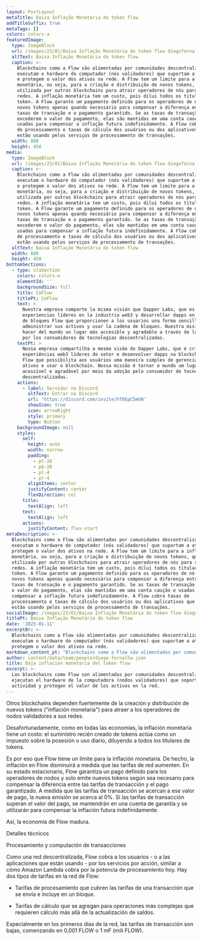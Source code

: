 ```yaml
---
layout: PostLayout
metaTitle: Baixa Inflação Monetária do token flow
addTitleSuffix: true
metaTags: []
colors: colors-a
featuredImage:
  type: ImageBlock
  url: /images/23/01/Baixa Inflação Monetária do token flow diegofornalha.png
  altText: Baixa Inflação Monetária do token flow
  caption: >-
    Blockchains como a Flow são alimentadas por comunidades descentralizadas que
    executam o hardware do computador (nós validadores) que suportam a atividade
    e protegem o valor dos ativos na rede. A Flow tem um limite para a inflação
    monetária, ou seja, para a criação e distribuição de novos tokens, que é
    utilizada por outras blockchains para atrair operadores de nós para suas
    redes. A inflação monetária tem um custo, pois dilui todos os titulares de
    token. A Flow garante um pagamento definido para os operadores de nó e emite
    novos tokens apenas quando necessário para compensar a diferença entre as
    taxas de transação e o pagamento garantido. Se as taxas de transação
    excederem o valor do pagamento, elas são mantidas em uma conta caução e
    usadas para compensar a inflação futura indefinidamente. A Flow cobra taxas
    de processamento e taxas de cálculo dos usuários ou dos aplicativos que eles
    estão usando pelos serviços de processamento de transações.
  width: 800
  height: 450
media:
  type: ImageBlock
  url: /images/23/01/Baixa Inflação Monetária do token flow diegofornalha.png
  caption: >-
    Blockchains como a Flow são alimentadas por comunidades descentralizadas que
    executam o hardware do computador (nós validadores) que suportam a atividade
    e protegem o valor dos ativos na rede. A Flow tem um limite para a inflação
    monetária, ou seja, para a criação e distribuição de novos tokens, que é
    utilizada por outras blockchains para atrair operadores de nós para suas
    redes. A inflação monetária tem um custo, pois dilui todos os titulares de
    token. A Flow garante um pagamento definido para os operadores de nó e emite
    novos tokens apenas quando necessário para compensar a diferença entre as
    taxas de transação e o pagamento garantido. Se as taxas de transação
    excederem o valor do pagamento, elas são mantidas em uma conta caução e
    usadas para compensar a inflação futura indefinidamente. A Flow cobra taxas
    de processamento e taxas de cálculo dos usuários ou dos aplicativos que eles
    estão usando pelos serviços de processamento de transações.
  altText: Baixa Inflação Monetária do token flow
  width: 800
  height: 450
bottomSections:
  - type: CtaSection
    colors: colors-e
    elementId: ''
    backgroundSize: full
    title: CoFlow
    titlePt: CoFlow
    text: >
      Nuestra empresa comparte la misma visión que Dapper Labs, que es crear
      experiencias líderes en la industria web3 y desarrollar dapps en la cadena
      de bloques Flow que proporcionen a los usuarios una forma sencilla de
      administrar sus activos y usar la cadena de bloques. Nuestra misión es
      hacer del mundo un lugar más accesible y agradable a través de la adopción
      por los consumidores de tecnologías descentralizadas.
    textPt: >
      Nossa empresa compartilha a mesma visão do Dapper Labs, que é criar
      experiências web3 líderes do setor e desenvolver dapps na blockchain da
      Flow que possibilita aos usuários uma maneira simples de gerenciar seus
      ativos e usar o blockchain. Nossa missão é tornar o mundo um lugar mais
      acessível e agradável por meio da adoção pelo consumidor de tecnologias
      descentralizadas.
    actions:
      - label: Servidor no Discord
        altText: Entrar no Discord
        url: 'https://discord.com/invite/hT8EpC5mUN'
        showIcon: true
        icon: arrowRight
        style: primary
        type: Button
    backgroundImage: null
    styles:
      self:
        height: auto
        width: narrow
        padding:
          - pt-28
          - pb-28
          - pl-4
          - pr-4
        alignItems: center
        justifyContent: center
        flexDirection: col
      title:
        textAlign: left
      text:
        textAlign: left
      actions:
        justifyContent: flex-start
metaDescription: >-
  Blockchains como a Flow são alimentadas por comunidades descentralizadas que
  executam o hardware do computador (nós validadores) que suportam a atividade e
  protegem o valor dos ativos na rede. A Flow tem um limite para a inflação
  monetária, ou seja, para a criação e distribuição de novos tokens, que é
  utilizada por outras blockchains para atrair operadores de nós para suas
  redes. A inflação monetária tem um custo, pois dilui todos os titulares de
  token. A Flow garante um pagamento definido para os operadores de nó e emite
  novos tokens apenas quando necessário para compensar a diferença entre as
  taxas de transação e o pagamento garantido. Se as taxas de transação excederem
  o valor do pagamento, elas são mantidas em uma conta caução e usadas para
  compensar a inflação futura indefinidamente. A Flow cobra taxas de
  processamento e taxas de cálculo dos usuários ou dos aplicativos que eles
  estão usando pelos serviços de processamento de transações.
socialImage: /images/23/01/Baixa Inflação Monetária do token flow diegofornalha.png
titlePt: Baixa Inflação Monetária do token flow
date: '2023-01-11'
excerptBr: >-
  Blockchains como a Flow são alimentadas por comunidades descentralizadas que
  executam o hardware do computador (nós validadores) que suportam a atividade e
  protegem o valor dos ativos na rede.
markdown_content_pt: "Blockchains como a Flow são alimentados por comunidades descentralizadas que executam o hardware do computador (“nós validadores”) que suportam a atividade e protegem o valor dos ativos na rede.\n\nOutros blockchains dependem fortemente da criação e distribuição de novos tokens (“inflação monetária”) para atrair operadores de nós validadores para suas redes.\n\nInfelizmente, como em todas as economias, a inflação monetária tem um custo: o suprimento recém-criado de tokens atua como um imposto sobre a posse ou uso do dia-a-dia, diluindo todos os titulares de token.\n\nÉ por isso que a Flow tem um limite para a inflação monetária. Na verdade, a inflação na Flow diminuirá à medida que as taxas de rede aumentarem. Em seu estado estacionário, a Flow garante um pagamento definido para os operadores de nó e apenas emite novos tokens conforme necessário para compensar a diferença entre as taxas de transação e o pagamento garantido. À medida que as taxas de transação se aproximam desse valor de pagamento, a nova emissão se aproxima de 0%. Se as taxas de transação excederem o valor do pagamento, elas serão mantidas em uma conta caução e usadas para compensar a inflação futura indefinidamente.\n\nAssim a economia da Flow amadurecem.\n\n# **Detalhes técnicos**\n\n### **Processamento e computação de transações**\n\nComo uma rede descentralizada, a Flow cobra dos usuários – ou dos aplicativos que eles estão usando – pelos serviços por ação, semelhante à forma como o Amazon Lambda cobra pelo poder de processamento hoje. Existem dois tipos de taxas na rede Flow:\n\n*   **Taxas de processamento**\n\n    \_que cobrem as taxas de uma transação a ser enviada e incluída em um bloco.\n\n*   **Taxas de cálculo**\n\n    \_que são adicionadas para operações mais complexas que exigem cálculo além da atualização de saldos.\n\nEspecialmente nos primeiros dias da rede, as taxas de transação são baixas, começando em 0,001 FLOW ou 1 mF (mili FLOW).\n"
author: content/data/team/people/diego-fornalha.json
title: Baja inflación monetaria del token flow
excerpt: >-
  Las blockchains como Flow son alimentadas por comunidades descentralizadas que
  ejecutan el hardware de la computadora (nodos validadores) que soportan la
  actividad y protegen el valor de los activos en la red.
---
```

Otros blockchains dependen fuertemente de la creación y distribución de nuevos tokens ("inflación monetaria") para atraer a los operadores de nodos validadores a sus redes.

Desafortunadamente, como en todas las economías, la inflación monetaria tiene un costo: el suministro recién creado de tokens actúa como un impuesto sobre la posesión o uso diario, diluyendo a todos los titulares de tokens.

Es por eso que Flow tiene un límite para la inflación monetaria. De hecho, la inflación en Flow disminuirá a medida que las tarifas de red aumenten. En su estado estacionario, Flow garantiza un pago definido para los operadores de nodos y solo emite nuevos tokens según sea necesario para compensar la diferencia entre las tarifas de transacción y el pago garantizado. A medida que las tarifas de transacción se acercan a ese valor de pago, la nueva emisión se acerca al 0%. Si las tarifas de transacción superan el valor del pago, se mantendrán en una cuenta de garantía y se utilizarán para compensar la inflación futura indefinidamente.

Así, la economía de Flow madura.

Detalles técnicos

Procesamiento y computación de transacciones

Como una red descentralizada, Flow cobra a los usuarios - o a las aplicaciones que están usando - por los servicios por acción, similar a cómo Amazon Lambda cobra por la potencia de procesamiento hoy. Hay dos tipos de tarifas en la red de Flow:

*   Tarifas de procesamiento que cubren las tarifas de una transacción que se envía e incluye en un bloque.

*   Tarifas de cálculo que se agregan para operaciones más complejas que requieren cálculo más allá de la actualización de saldos.

Especialmente en los primeros días de la red, las tarifas de transacción son bajas, comenzando en 0,001 FLOW o 1 mF (mili FLOW).
